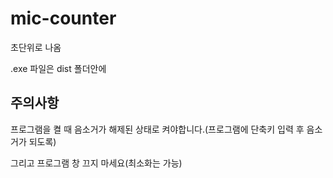 # mic-counter
초단위로 나옴

.exe 파일은 dist 폴더안에



주의사항
-------
프로그램을 켤 때 음소거가 해제된 상태로 켜야합니다.(프로그램에 단축키 입력 후 음소거가 되도록)

그리고 프로그램 창 끄지 마세요(최소화는 가능)
